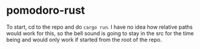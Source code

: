 # pomodoro-rust
To start, cd to the repo and do `cargo run`.
I have no idea how relative paths would work for this, so the bell sound is going to stay in the src for the time being and would only work if started from the root of the repo.
